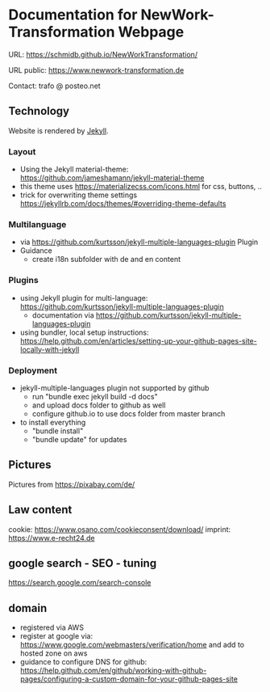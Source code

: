 # Documentation for NewWork-Transformation Webpage

URL: https://schmidb.github.io/NewWorkTransformation/

URL public: https://www.newwork-transformation.de

Contact: trafo @ posteo.net

## Technology
Website is rendered by [Jekyll](https://jekyllrb.com/).

### Layout
* Using the Jekyll material-theme: https://github.com/jameshamann/jekyll-material-theme
* this theme uses https://materializecss.com/icons.html for css, buttons, ..
* trick for overwriting theme settings https://jekyllrb.com/docs/themes/#overriding-theme-defaults

### Multilanguage
* via https://github.com/kurtsson/jekyll-multiple-languages-plugin Plugin
* Guidance
  * create i18n subfolder with de and en content

### Plugins
* using Jekyll plugin for multi-language: https://github.com/kurtsson/jekyll-multiple-languages-plugin
  * documentation via https://github.com/kurtsson/jekyll-multiple-languages-plugin
* using bundler, local setup instructions: https://help.github.com/en/articles/setting-up-your-github-pages-site-locally-with-jekyll

### Deployment
* jekyll-multiple-languages plugin not supported by github
  * run "bundle exec jekyll build -d docs"
  * and upload docs folder to github as well
  * configure github.io to use docs folder from master branch
* to install everything
  * "bundle install"
  * "bundle update" for updates

## Pictures
Pictures from https://pixabay.com/de/

## Law content
cookie: https://www.osano.com/cookieconsent/download/
imprint: https://www.e-recht24.de

## google search - SEO - tuning
https://search.google.com/search-console

## domain
* registered via AWS
* register at google via: https://www.google.com/webmasters/verification/home and add to hosted zone on aws
* guidance to configure DNS for github: https://help.github.com/en/github/working-with-github-pages/configuring-a-custom-domain-for-your-github-pages-site

